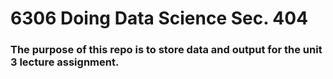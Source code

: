 # 6306 Doing Data Science Sec. 404
### The purpose of this repo is to store data and output for the unit 3 lecture assignment.
